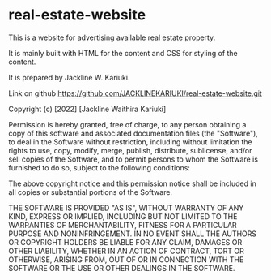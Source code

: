 # real-estate-website
This is a website for advertising available real estate property.

It is mainly built with HTML for the content and CSS for styling of the content.

It is prepared by Jackline W. Kariuki.

Link on github https://github.com/JACKLINEKARIUKI/real-estate-website.git

Copyright (c) [2022] [Jackline Waithira Kariuki]

Permission is hereby granted, free of charge, to any person obtaining a copy
of this software and associated documentation files (the "Software"), to deal
in the Software without restriction, including without limitation the rights
to use, copy, modify, merge, publish, distribute, sublicense, and/or sell
copies of the Software, and to permit persons to whom the Software is
furnished to do so, subject to the following conditions:

The above copyright notice and this permission notice shall be included in all
copies or substantial portions of the Software.

THE SOFTWARE IS PROVIDED "AS IS", WITHOUT WARRANTY OF ANY KIND, EXPRESS OR
IMPLIED, INCLUDING BUT NOT LIMITED TO THE WARRANTIES OF MERCHANTABILITY,
FITNESS FOR A PARTICULAR PURPOSE AND NONINFRINGEMENT. IN NO EVENT SHALL THE
AUTHORS OR COPYRIGHT HOLDERS BE LIABLE FOR ANY CLAIM, DAMAGES OR OTHER
LIABILITY, WHETHER IN AN ACTION OF CONTRACT, TORT OR OTHERWISE, ARISING FROM,
OUT OF OR IN CONNECTION WITH THE SOFTWARE OR THE USE OR OTHER DEALINGS IN THE
SOFTWARE.

